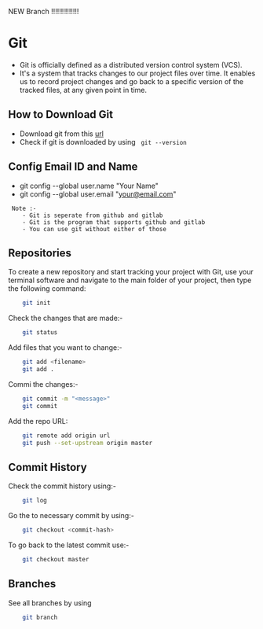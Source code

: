 NEW Branch !!!!!!!!!!!!!!
# Git
 - Git is officially defined as a distributed version control system (VCS).
 - It's a system that tracks changes to our project files over time. It enables us to record project changes and go back to a specific version of the tracked files, at any given point in time.

## How to Download Git

 -  Download git from this [url](https://git-scm.com/downloads)
 - Check if git is downloaded by using ` git --version`
 
## Config Email ID and Name 

 - git config --global user.name "Your Name" 
 - git config --global user.email "your@email.com"
```
 Note :- 
    - Git is seperate from github and gitlab
    - Git is the program that supports github and gitlab
    - You can use git without either of those
 ```

## Repositories
   To create a new repository and start tracking your project with Git, use your terminal software and navigate to the main folder of your project, then type the following command:
```bash
    git init
```
Check the changes that are made:- 
```bash
    git status
```
 Add files that you want to change:- 
```bash
    git add <filename>
    git add .
```
Commi the changes:-
```bash
    git commit -m "<message>"
    git commit 
```

Add the repo URL:
```bash
    git remote add origin url
    git push --set-upstream origin master
```


## Commit History
Check the commit history using:-
```bash
    git log
```
Go the to necessary commit by using:-
```bash
    git checkout <commit-hash>    
```
To go back to the latest commit use:-
```bash
    git checkout master
```
## Branches
See all branches by using 
```bash
    git branch
```
